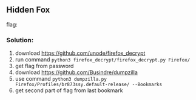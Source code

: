 ## Hidden Fox
flag: 

### Solution:
1. download https://github.com/unode/firefox_decrypt
2. run command `python3 firefox_decrypt/firefox_decrypt.py Firefox/`
3. get flag from password
4. download https://github.com/Busindre/dumpzilla
5. use command `python3 dumpzilla.py Firefox/Profiles/br873ssy.default-release/ --Bookmarks`
6. get second part of flag from last bookmark
